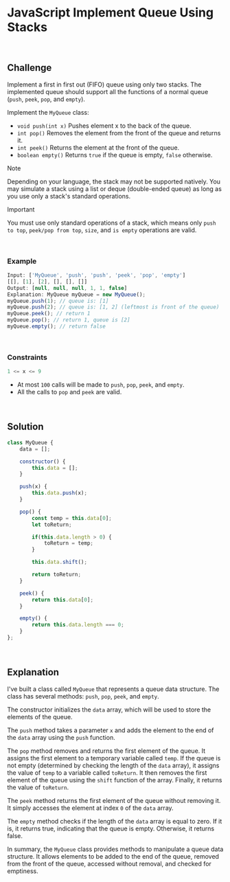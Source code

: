 # JavaScript Implement Queue Using Stacks
<br/>

## Challenge
Implement a first in first out (FIFO) queue using only two stacks. The implemented queue should support all the functions of a normal queue (`push`, `peek`, `pop`, and `empty`).

Implement the `MyQueue` class:

- `void push(int x)` Pushes element x to the back of the queue.
- `int pop()` Removes the element from the front of the queue and returns it.
- `int peek()` Returns the element at the front of the queue.
- `boolean empty()` Returns `true` if the queue is empty, `false` otherwise.

> [!NOTE]
> Depending on your language, the stack may not be supported natively. You may simulate a stack using a list or deque (double-ended queue) as long as you use only a stack's standard operations.

> [!IMPORTANT]
> You must use only standard operations of a stack, which means only `push to top`, `peek/pop from top`, `size`, and `is empty` operations are valid.

<br/>

### Example

```JavaScript
Input: ['MyQueue', 'push', 'push', 'peek', 'pop', 'empty']
[[], [1], [2], [], [], []]
Output: [null, null, null, 1, 1, false]
Explanation: MyQueue myQueue = new MyQueue();
myQueue.push(1); // queue is: [1]
myQueue.push(2); // queue is: [1, 2] (leftmost is front of the queue)
myQueue.peek(); // return 1
myQueue.pop(); // return 1, queue is [2]
myQueue.empty(); // return false
```

<br/>

### Constraints

```JavaScript
1 <= x <= 9
```

- At most `100` calls will be made to `push`, `pop`, `peek`, and `empty`.
- All the calls to `pop` and `peek` are valid.

<br/>

## Solution

```JavaScript
class MyQueue {
    data = [];

    constructor() {
        this.data = [];
    }

    push(x) {
        this.data.push(x);
    }

    pop() {
        const temp = this.data[0];
        let toReturn;

        if(this.data.length > 0) {
            toReturn = temp;
        }

        this.data.shift();

        return toReturn;
    }

    peek() {
        return this.data[0];
    }

    empty() {
        return this.data.length === 0;
    }
};
```

<br/>

## Explanation

I've built a class called `MyQueue` that represents a queue data structure. The class has several methods: `push`, `pop`, `peek`, and `empty`.
<br/>

The constructor initializes the `data` array, which will be used to store the elements of the queue.
<br/>

The `push` method takes a parameter `x` and adds the element to the end of the `data` array using the `push` function.
<br/>

The `pop` method removes and returns the first element of the queue. It assigns the first element to a temporary variable called `temp`. If the queue is not empty (determined by checking the length of the `data` array), it assigns the value of `temp` to a variable called `toReturn`. It then removes the first element of the queue using the `shift` function of the array. Finally, it returns the value of `toReturn`.
<br/>

The `peek` method returns the first element of the queue without removing it. It simply accesses the element at index `0` of the `data` array.
<br/>

The `empty` method checks if the length of the `data` array is equal to zero. If it is, it returns true, indicating that the queue is empty. Otherwise, it returns false.
<br/>

In summary, the `MyQueue` class provides methods to manipulate a queue data structure. It allows elements to be added to the end of the queue, removed from the front of the queue, accessed without removal, and checked for emptiness.
<br/>
<br/>